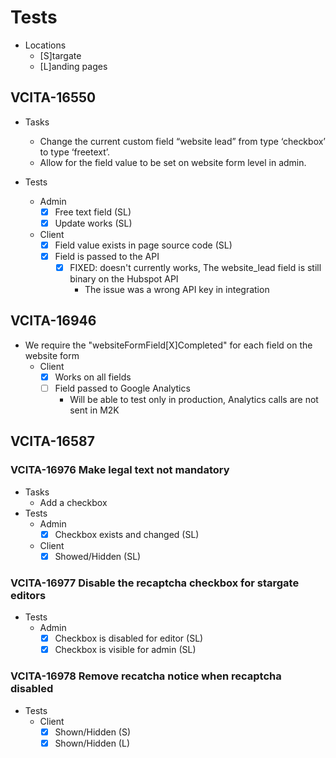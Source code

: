 # Tests
* Locations
    * [S]targate
    * [L]anding pages

## VCITA-16550
* Tasks
    * Change the current custom field “website lead” from type ‘checkbox’ to type ‘freetext’.
    * Allow for the field value to be set on website form level in admin. 

* Tests
    * Admin
        - [x] Free text field (SL) 
        - [x] Update works (SL) 
    * Client
        - [x] Field value exists in page source code (SL) 
        - [x] Field is passed to the API
            - [x] FIXED: doesn't currently works, The website_lead field is still binary on the Hubspot API
                - The issue was a wrong API key in integration

## VCITA-16946
* We require the "websiteFormField[X]Completed" for each field on the website form
    * Client
        - [x] Works on all fields
        - [ ] Field passed to Google Analytics
            - Will be able to test only in production, Analytics calls are not sent in M2K

## VCITA-16587

### VCITA-16976 Make legal text not mandatory
* Tasks
    * Add a checkbox
* Tests
    * Admin
        - [x] Checkbox exists and changed (SL) 
    * Client
        - [x] Showed/Hidden (SL)
        
### VCITA-16977 Disable the recaptcha checkbox for stargate editors
* Tests
    * Admin
        - [x] Checkbox is disabled for editor (SL)
        - [x] Checkbox is visible for admin (SL)

### VCITA-16978 Remove recatcha notice when recaptcha disabled
* Tests
    * Client
        - [x] Shown/Hidden (S)
        - [x] Shown/Hidden (L)
